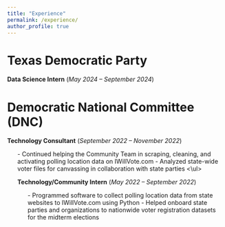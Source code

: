 ```yaml
---
title: "Experience"
permalink: /experience/
author_profile: true
---
```


Texas Democratic Party
====
**Data Science Intern** (*May 2024 – September 2024*)

**Democratic National Committee (DNC)**
===
**Technology Consultant** (*September 2022 – November 2022*)<br>
<ul>
- Continued helping the Community Team in scraping, cleaning, and activating polling location data on IWillVote.com
- Analyzed state-wide voter files for canvassing in collaboration with state parties
<\ul>


**Technology/Community Intern** (*May 2022 – September 2022*)<br>
<ul>
- Programmed software to collect polling location data from state websites to IWillVote.com using Python
- Helped onboard state parties and organizations to nationwide voter registration datasets for the midterm elections
